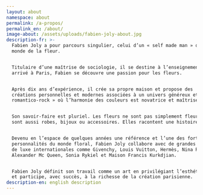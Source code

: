 ```yaml
---
layout: about
namespace: about
permalink: /a-propos/
permalink_en: /about/
image-about: /assets/uploads/fabien-joly-about.jpg
description-fr: >-
  Fabien Joly a pour parcours singulier, celui d’un « self made man » dans le
  monde de la fleur.


  Titulaire d’une maîtrise de sociologie, il se destine à l’enseignement. Mais
  arrivé à Paris, Fabien se découvre une passion pour les fleurs.


  Après dix ans d’expérience, il crée sa propre maison et propose des
  créations personnelles et modernes associées à un univers généreux et «
  romantico-rock » où l’harmonie des couleurs est novatrice et maîtrisée.


  Son savoir-faire est pluriel. Les fleurs ne sont pas simplement fleurs, elles
  sont aussi robes, bijoux ou accessoires. Elles racontent une histoire… 


  Devenu en l’espace de quelques années une référence et l’une des fortes
  personnalités du monde floral, Fabien Joly collabore avec de grandes maisons
  de luxe internationales comme Givenchy, Louis Vuitton, Hermès, Nina Ricci,
  Alexander Mc Queen, Sonia Rykiel et Maison Francis Kurkdjian. 


  Fabien Joly définit son travail comme un art en privilégiant l’esthétique
  et participe, avec succès, à la richesse de la création parisienne.
description-en: english description
---
```


